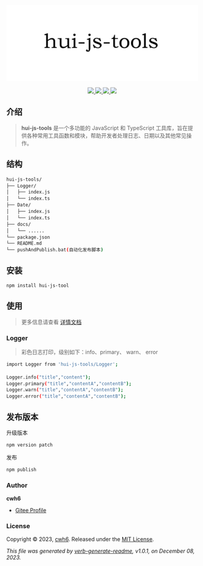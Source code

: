 &nbsp;&nbsp;&nbsp;&nbsp;&nbsp;&nbsp;&nbsp;&nbsp;&nbsp;&nbsp;&nbsp;&nbsp;&nbsp;&nbsp;&nbsp;&nbsp;&nbsp;
&nbsp;&nbsp;&nbsp;&nbsp;&nbsp;&nbsp;&nbsp;&nbsp;&nbsp;&nbsp;&nbsp;&nbsp;&nbsp;&nbsp;&nbsp;&nbsp;&nbsp;
&nbsp;&nbsp;&nbsp;&nbsp;&nbsp;&nbsp;
![](docs/image/titile_img.png)

<p align="center">
<a target="_blank" href="">
	<img src="https://img.shields.io/npm/v/is-glob.svg?style=flat" />
</a>
<a target="_blank" href="">
	<img src="https://img.shields.io/badge/new_idea-is_cool-green" />
</a>
<a target="_blank" href="">
	<img src="https://img.shields.io/badge/%20_build-%20_pass-pink" />
</a>
<a target="_blank" href="">
	<img src="https://img.shields.io/badge/%20_license-%20_MIT-yellow" />
</a>
</p>


## 介绍
> **hui-js-tools** 是一个多功能的 JavaScript 和 TypeScript 工具库，旨在提供各种常用工具函数和模块，帮助开发者处理日志、日期以及其他常见操作。

## 结构
```sh
hui-js-tools/
├── Logger/
│   ├── index.js
│   └── index.ts
├── Date/
│   ├── index.js
│   └── index.ts
├── docs/
│   └── ......
└── package.json
└── README.md 
└── pushAndPublish.bat(自动化发布脚本)
```

## 安装

```sh
npm install hui-js-tool
```

## 使用

> 更多信息请查看 [详情文档](http://cwh6.gitee.io/hui-js-tools/#/)

### Logger
>彩色日志打印，级别如下：info、primary、 warn、 error  

```sh
import Logger from 'hui-js-tools/Logger';

Logger.info("title","content");
Logger.primary("title","contentA","contentB");
Logger.warn("title","contentA","contentB");
Logger.error("title","contentA","contentB");
```


## 发布版本

升级版本
```sh
npm version patch
```

发布
```sh
npm publish
```

### Author

**cwh6**

* [Gitee Profile](https://gitee.com/CWH6)


### License

Copyright © 2023, [cwh6](https://gitee.com/CWH6).
Released under the [MIT License](LICENSE).


_This file was generated by [verb-generate-readme](https://github.com/verbose/verb-generate-readme), v1.0.1, on December 08, 2023._